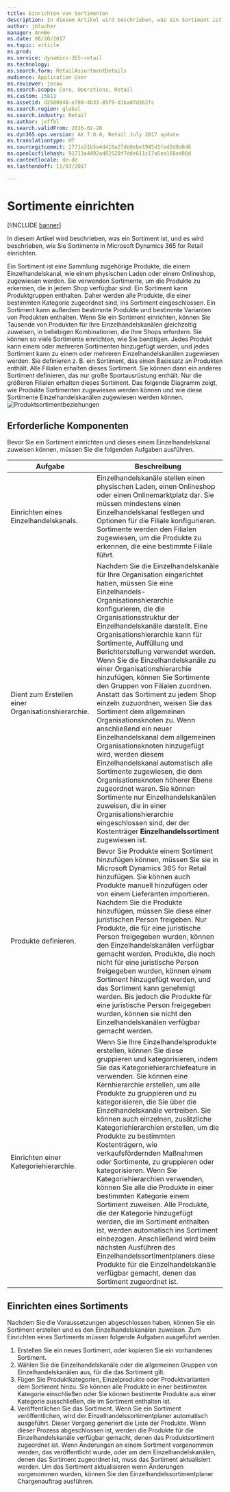 ```yaml
---
title: Einrichten von Sortimenten
description: In diesem Artikel wird beschrieben, was ein Sortiment ist, und es wird beschrieben, wie Sie Sortimente in Microsoft Dynamics 365 for Retail einrichten.
author: jblucher
manager: AnnBe
ms.date: 06/20/2017
ms.topic: article
ms.prod: 
ms.service: dynamics-365-retail
ms.technology: 
ms.search.form: RetailAssortmentDetails
audience: Application User
ms.reviewer: josaw
ms.search.scope: Core, Operations, Retail
ms.custom: 15811
ms.assetid: d2580048-e798-4b33-85f9-d1bad7d262fc
ms.search.region: global
ms.search.industry: Retail
ms.author: jeffbl
ms.search.validFrom: 2016-02-28
ms.dyn365.ops.version: AX 7.0.0, Retail July 2017 update
ms.translationtype: HT
ms.sourcegitcommit: 2771a31b5a4d418a27de0ebe1945d1fed2d8d6d6
ms.openlocfilehash: 91713a4492ad82520f7dde611c17a5ea168ed80d
ms.contentlocale: de-de
ms.lasthandoff: 11/03/2017

---
```


# <a name="set-up-assortments"></a>Sortimente einrichten

[!INCLUDE [banner](includes/banner.md)]

In diesem Artikel wird beschrieben, was ein Sortiment ist, und es wird beschrieben, wie Sie Sortimente in Microsoft Dynamics 365 for Retail einrichten.

Ein Sortiment ist eine Sammlung zugehörige Produkte, die einem Einzelhandelskanal, wie einem physischen Laden oder einem Onlineshop, zugewiesen werden. Sie verwenden Sortimente, um die Produkte zu erkennen, die in jedem Shop verfügbar sind. Ein Sortiment kann Produktgruppen enthalten. Daher werden alle Produkte, die einer bestimmten Kategorie zugeordnet sind, ins Sortiment eingeschlossen. Ein Sortiment kann außerdem bestimmte Produkte und bestimmte Varianten von Produkten enthalten. Wenn Sie ein Sortiment einrichten, können Sie Tausende von Produkten für Ihre Einzelhandelskanälen gleichzeitig zuweisen, in beliebigen Kombinationen, die Ihre Shops erfordern. Sie können so viele Sortimente einrichten, wie Sie benötigen. Jedes Produkt kann einem oder mehreren Sortimenten hinzugefügt werden, und jedes Sortiment kann zu einem oder mehreren Einzelhandelskanälen zugewiesen werden. Sie definieren z. B. ein Sortiment, das einen Basissatz an Produkten enthält. Alle Filialen erhalten dieses Sortiment. Sie können dann ein anderes Sortiment definieren, das nur große Sportausrüstung enthält. Nur die größeren Filialen erhalten dieses Sortiment. Das folgende Diagramm zeigt, wie Produkte Sortimenten zugewiesen werden können und wie diese Sortimente Einzelhandelskanälen zugewiesen werden können. ![Produktsortimentbeziehungen](./media/assortments_relationship.gif)

## <a name="prerequisites"></a>Erforderliche Komponenten
Bevor Sie ein Sortiment einrichten und dieses einem Einzelhandelskanal zuweisen können, müssen Sie die folgenden Aufgaben ausführen.

| Aufgabe                              | Beschreibung                                                                                                                                                                                                                                                                                                                                                                                                                                                                                                                                                                                                                                                                                                                                                                                                                                                                        |
|-----------------------------------|------------------------------------------------------------------------------------------------------------------------------------------------------------------------------------------------------------------------------------------------------------------------------------------------------------------------------------------------------------------------------------------------------------------------------------------------------------------------------------------------------------------------------------------------------------------------------------------------------------------------------------------------------------------------------------------------------------------------------------------------------------------------------------------------------------------------------------------------------------------------------------|
| Einrichten eines Einzelhandelskanals.          | Einzelhandelskanäle stellen einen physischen Laden, einen Onlineshop oder einen Onlinemarktplatz dar. Sie müssen mindestens einen Einzelhandelskanal festlegen und Optionen für die Filiale konfigurieren. Sortimente werden den Filialen zugewiesen, um die Produkte zu erkennen, die eine bestimmte Filiale führt.                                                                                                                                                                                                                                                                                                                                                                                                                                                                                                                                                                                                   |
| Dient zum Erstellen einer Organisationshierarchie. | Nachdem Sie die Einzelhandelskanäle für Ihre Organisation eingerichtet haben, müssen Sie eine Einzelhandels-Organisationshierarchie konfigurieren, die die Organisationsstruktur der Einzelhandelskanäle darstellt. Eine Organisationshierarchie kann für Sortimente, Auffüllung und Berichterstellung verwendet werden. Wenn Sie die Einzelhandelskanäle zu einer Organisationshierarchie hinzufügen, können Sie Sortimente den Gruppen von Filialen zuordnen. Anstatt das Sortiment zu jedem Shop einzeln zuzuordnen, weisen Sie das Sortiment dem allgemeinen Organisationsknoten zu. Wenn anschließend ein neuer Einzelhandelskanal dem allgemeinen Organisationsknoten hinzugefügt wird, werden diesem Einzelhandelskanal automatisch alle Sortimente zugewiesen, die dem Organisationsknoten höherer Ebene zugeordnet waren. Sie können Sortimente nur Einzelhandelskanälen zuweisen, die in einer Organisationshierarchie eingeschlossen sind, der der Kostenträger **Einzelhandelssortiment** zugewiesen ist. |
| Produkte definieren.                  | Bevor Sie Produkte einem Sortiment hinzufügen können, müssen Sie sie in Microsoft Dynamics 365 for Retail hinzufügen. Sie können auch Produkte manuell hinzufügen oder von einem Lieferanten importieren. Nachdem Sie die Produkte hinzufügen, müssen Sie diese einer juristischen Person freigeben. Nur Produkte, die für eine juristische Person freigegeben wurden, können den Einzelhandelskanälen verfügbar gemacht werden. Produkte, die noch nicht für eine juristische Person freigegeben wurden, können einem Sortiment hinzugefügt werden, und das Sortiment kann genehmigt werden. Bis jedoch die Produkte für eine juristische Person freigegeben wurden, können sie nicht den Einzelhandelskanälen verfügbar gemacht werden.                                                                                                                                                                                                                                                                                     |
| Einrichten einer Kategoriehierarchie.      | Wenn Sie Ihre Einzelhandelsprodukte erstellen, können Sie diese gruppieren und kategorisieren, indem Sie das Kategoriehierarchiefeature in verwenden. Sie können eine Kernhierarchie erstellen, um alle Produkte zu gruppieren und zu kategorisieren, die Sie über die Einzelhandelskanäle vertreiben. Sie können auch einzelnen, zusätzliche Kategoriehierarchien erstellen, um die Produkte zu bestimmten Kostenträgern, wie verkaufsfördernden Maßnahmen oder Sortimente, zu gruppieren oder kategorisieren. Wenn Sie Kategoriehierarchien verwenden, können Sie alle die Produkte in einer bestimmten Kategorie einem Sortiment zuweisen. Alle Produkte, die der Kategorie hinzugefügt werden, die im Sortiment enthalten ist, werden automatisch ins Sortiment einbezogen. Anschließend wird beim nächsten Ausführen des Einzelhandelssortimentplaners diese Produkte für die Einzelhandelskanäle verfügbar gemacht, denen das Sortiment zugeordnet ist.                                            |

## <a name="setting-up-an-assortment"></a>Einrichten eines Sortiments
Nachdem Sie die Voraussetzungen abgeschlossen haben, können Sie ein Sortiment erstellen und es den Einzelhandelskanälen zuweisen. Zum Einrichten eines Sortiments müssen folgende Aufgaben ausgeführt werden.

1.  Erstellen Sie ein neues Sortiment, oder kopieren Sie ein vorhandenes Sortiment.
2.  Wählen Sie die Einzelhandelskanäle oder die allgemeinen Gruppen von Einzelhandelskanälen aus, für die das Sortiment gilt.
3.  Fügen Sie Produktkategorien, Einzelprodukte oder Produktvarianten dem Sortiment hinzu. Sie können alle Produkte in einer bestimmten Kategorie einschließen oder Sie können bestimmte Produkte aus einer Kategorie ausschließen, die im Sortiment enthalten ist.
4.  Veröffentlichen Sie das Sortiment. Wenn Sie ein Sortiment veröffentlichen, wird der Einzelhandelssortimentplaner automatisch ausgeführt. Dieser Vorgang generiert die Liste der Produkte. Wenn dieser Prozess abgeschlossen ist, werden die Produkte für die Einzelhandelskanäle verfügbar gemacht, denen das Produktsortiment zugeordnet ist. Wenn Änderungen an einem Sortiment vorgenommen werden, das veröffentlicht wurde, oder am dem Einzelhandelskanälen, denen das Sortiment zugeordnet ist, muss das Sortiment aktualisiert werden. Um das Sortiment aktualisieren wenn Änderungen vorgenommen wurden, können Sie den Einzelhandelssortimentplaner Chargenauftrag ausführen.





